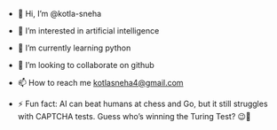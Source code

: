 - 👋 Hi, I’m @kotla-sneha
- 👀 I’m interested in artificial intelligence
- 🌱 I’m currently learning python
- 💞️ I’m looking to collaborate on github
- 📫 How to reach me kotlasneha4@gmail.com

- ⚡ Fun fact: AI can beat humans at chess and Go, but it still struggles with CAPTCHA tests. Guess who’s winning the Turing Test? 😉🤖

<!---
kotla-sneha/kotla-sneha is a ✨ special ✨ repository because its `README.md` (this file) appears on your GitHub profile.
You can click the Preview link to take a look at your changes.
--->
